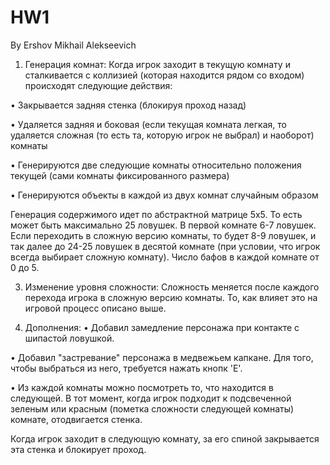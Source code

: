 # HW1 
By Ershov Mikhail Alekseevich

1. Генерация комнат:
Когда игрок заходит в текущую комнату и сталкивается с коллизией (которая находится рядом со входом) происходят следующие действия:

• Закрывается задняя стенка (блокируя проход назад)

• Удаляется задняя и боковая (если текущая комната легкая, то удаляется сложная (то есть та, которую игрок не выбрал) и наоборот) комнаты

• Генерируются две следующие комнаты относительно положения текущей (сами комнаты фиксированного размера)

• Генерируются объекты в каждой из двух комнат случайным образом

Генерация содержимого идет по абстрактной матрице 5x5. То есть может быть максимально 25 ловушек.
В первой комнате 6-7 ловушек. Если переходить в сложную версию комнаты, то будет 8-9 ловушек, и так далее до 24-25 ловушек в десятой комнате (при условии, что игрок всегда выбирает сложную комнату).
Число бафов в каждой комнате от 0 до 5.

3. Изменение уровня сложности:
Сложность меняется после каждого перехода игрока в сложную версию комнаты. То, как влияет это на игровой процесс описано выше.

4. Дополнения:
• Добавил замедление персонажа при контакте с шипастой ловушкой.

• Добавил "застревание" персонажа в медвежьем капкане. Для того, чтобы выбраться из него, требуется нажать кнопк 'E'.

• Из каждой комнаты можно посмотреть то, что находится в следующей. В тот момент, когда игрок подходит к подсвеченной зеленым или красным (пометка сложности следующей комнаты) комнате, отодвигается стенка.

Когда игрок заходит в следующую комнату, за его спиной закрывается эта стенка и блокирует проход.
